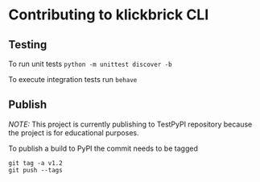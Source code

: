 # Contributing to klickbrick CLI 

## Testing
To run unit tests `python -m unittest discover -b`

To execute integration tests run `behave`


## Publish
*NOTE:* This project is currently publishing to TestPyPI repository because the project is for educational purposes. 

To publish a build to PyPI the commit needs to be tagged

```
git tag -a v1.2
git push --tags
```

